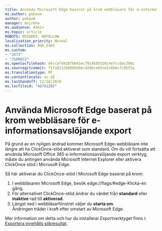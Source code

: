 ```yaml
---
title: Använda Microsoft Edge baserat på krom webbläsare för e-informationsavslöjande export
ms.author: pebaum
author: pebaum
manager: mnirkhe
ms.audience: Admin
ms.topic: article
ROBOTS: NOINDEX, NOFOLLOW
localization_priority: Normal
ms.collection: Adm_O365
ms.custom:
- "3473"
- "3100022"
ms.openlocfilehash: d4ccaf4928fb041ec7914b95520c4e7ccdac208c
ms.sourcegitcommit: f1fad2129d09660ec42dbce03ce2c6b4cfc9555a
ms.translationtype: MT
ms.contentlocale: sv-SE
ms.lasthandoff: 12/18/2019
ms.locfileid: "40741285"
---
```

# <a name="using-microsoft-edge-based-on-chromium-browsers-for-ediscovery-export"></a>Använda Microsoft Edge baserat på krom webbläsare för e-informationsavslöjande export

På grund av en nyligen ändrad kommer Microsoft Edge-webbläsare inte längre att ha ClickOnce-stöd aktiverat som standard. Om du vill fortsätta att använda Microsoft Office 365 e-informationsavslöjande export verktyg, måste du antingen använda Microsoft Internet Explorer eller aktivera ClickOnce stöd i Microsoft Edge. 

Så här aktiverar du ClickOnce-stöd i Microsoft Edge baserat på krom: 
1. I webbläsaren Microsoft Edge, besök edge://flags/#edge-Klicka-en gång.
2. För alternativet ClickOnce-stöd ändrar du värdet från **standard** eller **inaktive** rad till **aktiverad**. 
3. Längst ned i webbläsarfönstret väljer du **starta om**. <br>
 Ändringen träder i kraft efter omstart av Microsoft Edge. 

Mer information om detta och hur du installerar Exportverktyget finns i: [Exportera innehålls sökresultat](https://docs.microsoft.com/microsoft-365/compliance/export-search-results).